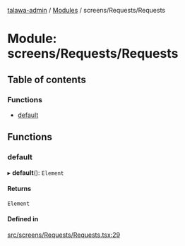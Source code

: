 [talawa-admin](../README.md) / [Modules](../modules.md) / screens/Requests/Requests

# Module: screens/Requests/Requests

## Table of contents

### Functions

- [default](screens_Requests_Requests.md#default)

## Functions

### default

▸ **default**(): `Element`

#### Returns

`Element`

#### Defined in

[src/screens/Requests/Requests.tsx:29](https://github.com/aarishshahmohsin/talawa-admin/blob/2da9090/src/screens/Requests/Requests.tsx#L29)
